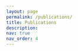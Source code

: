 ```yaml
---
layout: page
permalink: /publications/
title: Publications
description:
nav: true
nav_order: 4
---
```


<div class="bibbase_style">
<script src="https://bibbase.org/show?bib=https%3A%2F%2Fraw.githubusercontent.com%2Fyingmao%2Fmypapers%2Fmain%2Fpapers.bib&commas=true&jsonp=1"></script>
</div>
